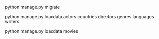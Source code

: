 python manage.py migrate

python manage.py loaddata actors countries directors genres languages writers

python manage.py loaddata movies